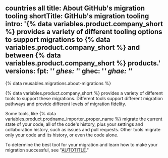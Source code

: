 countries all
title: About GitHub's migration tooling
shortTitle: GitHub's migration tooling
intro: '{% data variables.product.company_short %} provides a variety of different tooling options to support migrations to {% data variables.product.company_short %} and between {% data variables.product.company_short %} products.'
versions:
  fpt: '*'
  ghes: '*'
  ghec: '*'
  ghae: '*'
---

{% data reusables.migrations.about-migrations %}

{% data variables.product.company_short %} provides a variety of different tools to support these migrations. Different tools support different migration pathways and provide different levels of migration fidelity.

Some tools, like {% data variables.product.prodname_importer_proper_name %} migrate the current state of your code, all of the code's history, plus your settings and collaboration history, such as issues and pull requests. Other tools migrate only your code and its history, or even the code alone.

To determine the best tool for your migration and learn how to make your migration successful, see "[AUTOTITLE](/migrations/overview/planning-your-migration-to-github)."
